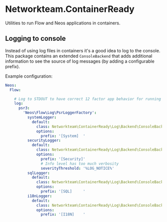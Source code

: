 # Networkteam.ContainerReady

Utilities to run Flow and Neos applications in containers.

## Logging to console

Instead of using log files in containers it's a good idea to log to the console.
This package contains an extended `ConsoleBackend` that adds additional information to see the source
of log messages (by adding a configurable prefix).

Example configuration:

```yaml
Neos:
  Flow:

    # Log to STDOUT to have correct 12 factor app behavior for running in a container
    log:
      psr3:
        'Neos\Flow\Log\PsrLoggerFactory':
          systemLogger:
            default:
              class: Networkteam\ContainerReady\Log\Backend\ConsoleBackend
              options:
                prefix: '[System]  '
          securityLogger:
            default:
              class: Networkteam\ContainerReady\Log\Backend\ConsoleBackend
              options:
                prefix: '[Security]'
                # Info level has too much verbosity
                severityThreshold: '%LOG_NOTICE%'
          sqlLogger:
            default:
              class: Networkteam\ContainerReady\Log\Backend\ConsoleBackend
              options:
                prefix: '[SQL]     '
          i18nLogger:
            default:
              class: Networkteam\ContainerReady\Log\Backend\ConsoleBackend
              options:
                prefix: '[I18N]    '
```
